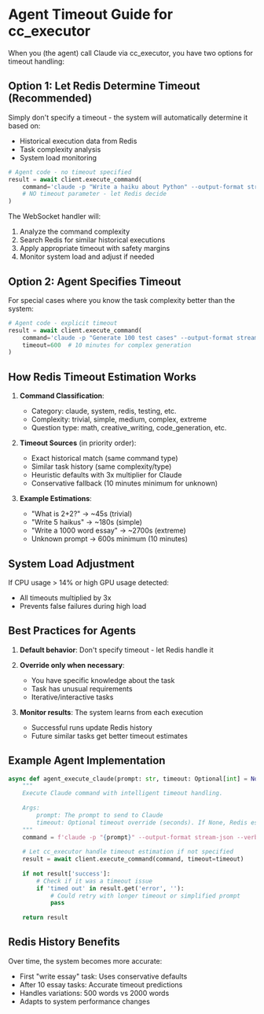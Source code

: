# Agent Timeout Guide for cc_executor

When you (the agent) call Claude via cc_executor, you have two options for timeout handling:

## Option 1: Let Redis Determine Timeout (Recommended)

Simply don't specify a timeout - the system will automatically determine it based on:
- Historical execution data from Redis
- Task complexity analysis
- System load monitoring

```python
# Agent code - no timeout specified
result = await client.execute_command(
    command='claude -p "Write a haiku about Python" --output-format stream-json --verbose --dangerously-skip-permissions --allowedTools none'
    # NO timeout parameter - let Redis decide
)
```

The WebSocket handler will:
1. Analyze the command complexity
2. Search Redis for similar historical executions
3. Apply appropriate timeout with safety margins
4. Monitor system load and adjust if needed

## Option 2: Agent Specifies Timeout

For special cases where you know the task complexity better than the system:

```python
# Agent code - explicit timeout
result = await client.execute_command(
    command='claude -p "Generate 100 test cases" --output-format stream-json --verbose --dangerously-skip-permissions --allowedTools none',
    timeout=600  # 10 minutes for complex generation
)
```

## How Redis Timeout Estimation Works

1. **Command Classification**:
   - Category: claude, system, redis, testing, etc.
   - Complexity: trivial, simple, medium, complex, extreme
   - Question type: math, creative_writing, code_generation, etc.

2. **Timeout Sources** (in priority order):
   - Exact historical match (same command type)
   - Similar task history (same complexity/type)
   - Heuristic defaults with 3x multiplier for Claude
   - Conservative fallback (10 minutes minimum for unknown)

3. **Example Estimations**:
   - "What is 2+2?" → ~45s (trivial)
   - "Write 5 haikus" → ~180s (simple)
   - "Write a 1000 word essay" → ~2700s (extreme)
   - Unknown prompt → 600s minimum (10 minutes)

## System Load Adjustment

If CPU usage > 14% or high GPU usage detected:
- All timeouts multiplied by 3x
- Prevents false failures during high load

## Best Practices for Agents

1. **Default behavior**: Don't specify timeout - let Redis handle it
2. **Override only when necessary**: 
   - You have specific knowledge about the task
   - Task has unusual requirements
   - Iterative/interactive tasks

3. **Monitor results**: The system learns from each execution
   - Successful runs update Redis history
   - Future similar tasks get better timeout estimates

## Example Agent Implementation

```python
async def agent_execute_claude(prompt: str, timeout: Optional[int] = None):
    """
    Execute Claude command with intelligent timeout handling.
    
    Args:
        prompt: The prompt to send to Claude
        timeout: Optional timeout override (seconds). If None, Redis estimates.
    """
    command = f'claude -p "{prompt}" --output-format stream-json --verbose --dangerously-skip-permissions --allowedTools none'
    
    # Let cc_executor handle timeout estimation if not specified
    result = await client.execute_command(command, timeout=timeout)
    
    if not result['success']:
        # Check if it was a timeout issue
        if 'timed out' in result.get('error', ''):
            # Could retry with longer timeout or simplified prompt
            pass
    
    return result
```

## Redis History Benefits

Over time, the system becomes more accurate:
- First "write essay" task: Uses conservative defaults
- After 10 essay tasks: Accurate timeout predictions
- Handles variations: 500 words vs 2000 words
- Adapts to system performance changes
